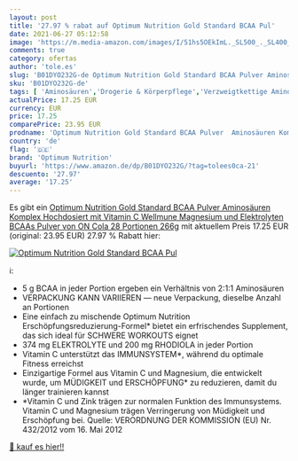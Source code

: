 ```yaml
---
layout: post
title: '27.97 % rabat auf Optimum Nutrition Gold Standard BCAA Pul'
date: 2021-06-27 05:12:58
image: 'https://m.media-amazon.com/images/I/51hs5OEkImL._SL500_._SL400_.jpg'
comments: true
category: ofertas
author: 'tole.es'
slug: 'B01DYO232G-de Optimum Nutrition Gold Standard BCAA Pulver Aminosäuren...'
sku: 'B01DYO232G-de'
tags: [ 'Aminosäuren','Drogerie & Körperpflege','Verzweigtkettige Aminosäuren (BCAA)','Vitamine, Mineralien & Ergänzungsmittel','optimum nutrition', ]
actualPrice: 17.25 EUR
currency: EUR
price: 17.25
comparePrice: 23.95 EUR
prodname: 'Optimum Nutrition Gold Standard BCAA Pulver  Aminosäuren Komplex Hochdosiert mit Vitamin C  Wellmune  Magnesium und Elektrolyten  BCAAs Pulver von ON  Cola  28 Portionen  266g'
country: 'de'
flag: '🇩🇪'
brand: 'Optimum Nutrition'
buyurl: 'https://www.amazon.de/dp/B01DYO232G/?tag=tolees0ca-21'
descuento: '27.97'
average: '17.25'
---
```


Es gibt ein [Optimum Nutrition Gold Standard BCAA Pulver  Aminosäuren Komplex Hochdosiert mit Vitamin C  Wellmune  Magnesium und Elektrolyten  BCAAs Pulver von ON  Cola  28 Portionen  266g](https://www.amazon.de/dp/B01DYO232G/?tag=tolees0ca-21) mit aktuellem Preis 17.25 EUR (original: 23.95 EUR) 27.97 % Rabatt hier:

[![Optimum Nutrition Gold Standard BCAA Pul](https://m.media-amazon.com/images/I/51hs5OEkImL._SL500_._SL400_.jpg)](https://www.amazon.de/dp/B01DYO232G/?tag=tolees0ca-21)

ℹ️:

- 5 g BCAA in jeder Portion ergeben ein Verhältnis von 2:1:1 Aminosäuren
- VERPACKUNG KANN VARIIEREN — neue Verpackung, dieselbe Anzahl an Portionen
- Eine einfach zu mischende Optimum Nutrition Erschöpfungsreduzierung-Formel* bietet ein erfrischendes Supplement, das sich ideal für SCHWERE WORKOUTS eignet
- 374 mg ELEKTROLYTE und 200 mg RHODIOLA in jeder Portion
- Vitamin C unterstützt das IMMUNSYSTEM*, während du optimale Fitness erreichst
- Einzigartige Formel aus Vitamin C und Magnesium, die entwickelt wurde, um MÜDIGKEIT und ERSCHÖPFUNG* zu reduzieren, damit du länger trainieren kannst
- *Vitamin C und Zink trägen zur normalen Funktion des Immunsystems. Vitamin C und Magnesium trägen Verringerung von Müdigkeit und Erschöpfung bei. Quelle: VERORDNUNG DER KOMMISSION (EU) Nr. 432/2012 vom 16. Mai 2012

[🛒 kauf es hier!!](https://www.amazon.de/dp/B01DYO232G/?tag=tolees0ca-21)
